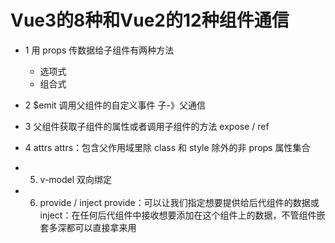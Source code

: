 # Vue3的8种和Vue2的12种组件通信

- 1 用 props 传数据给子组件有两种方法
  - 选项式
  - 组合式

- 2 $emit
  调用父组件的自定义事件 子-》父通信

- 3 父组件获取子组件的属性或者调用子组件的方法
  expose / ref

- 4 attrs
  attrs：包含父作用域里除 class 和 style 除外的非 props 属性集合

- 5. v-model 双向绑定

- 6. provide / inject
  provide：可以让我们指定想要提供给后代组件的数据或
  inject：在任何后代组件中接收想要添加在这个组件上的数据，不管组件嵌套多深都可以直接拿来用